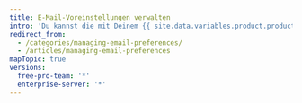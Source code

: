 ```yaml
---
title: E-Mail-Voreinstellungen verwalten
intro: 'Du kannst die mit Deinem {{ site.data.variables.product.product_name }}-Konto verknüpften E-Mail-Adressen ändern oder E-Mail-Adressen hinzufügen. Du kannst auch E-Mails verwalten, die Du von {{ site.data.variables.product.product_name }} erhältst.'
redirect_from:
  - /categories/managing-email-preferences/
  - /articles/managing-email-preferences
mapTopic: true
versions:
  free-pro-team: '*'
  enterprise-server: '*'
---
```


